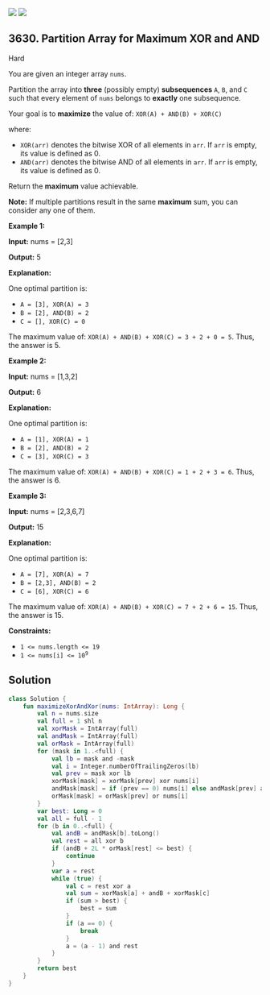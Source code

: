 [![](https://img.shields.io/github/stars/javadev/LeetCode-in-Kotlin?label=Stars&style=flat-square)](https://github.com/javadev/LeetCode-in-Kotlin)
[![](https://img.shields.io/github/forks/javadev/LeetCode-in-Kotlin?label=Fork%20me%20on%20GitHub%20&style=flat-square)](https://github.com/javadev/LeetCode-in-Kotlin/fork)

## 3630\. Partition Array for Maximum XOR and AND

Hard

You are given an integer array `nums`.

Partition the array into **three** (possibly empty) **subsequences** `A`, `B`, and `C` such that every element of `nums` belongs to **exactly** one subsequence.

Your goal is to **maximize** the value of: `XOR(A) + AND(B) + XOR(C)`

where:

*   `XOR(arr)` denotes the bitwise XOR of all elements in `arr`. If `arr` is empty, its value is defined as 0.
*   `AND(arr)` denotes the bitwise AND of all elements in `arr`. If `arr` is empty, its value is defined as 0.

Return the **maximum** value achievable.

**Note:** If multiple partitions result in the same **maximum** sum, you can consider any one of them.

**Example 1:**

**Input:** nums = [2,3]

**Output:** 5

**Explanation:**

One optimal partition is:

*   `A = [3], XOR(A) = 3`
*   `B = [2], AND(B) = 2`
*   `C = [], XOR(C) = 0`

The maximum value of: `XOR(A) + AND(B) + XOR(C) = 3 + 2 + 0 = 5`. Thus, the answer is 5.

**Example 2:**

**Input:** nums = [1,3,2]

**Output:** 6

**Explanation:**

One optimal partition is:

*   `A = [1], XOR(A) = 1`
*   `B = [2], AND(B) = 2`
*   `C = [3], XOR(C) = 3`

The maximum value of: `XOR(A) + AND(B) + XOR(C) = 1 + 2 + 3 = 6`. Thus, the answer is 6.

**Example 3:**

**Input:** nums = [2,3,6,7]

**Output:** 15

**Explanation:**

One optimal partition is:

*   `A = [7], XOR(A) = 7`
*   `B = [2,3], AND(B) = 2`
*   `C = [6], XOR(C) = 6`

The maximum value of: `XOR(A) + AND(B) + XOR(C) = 7 + 2 + 6 = 15`. Thus, the answer is 15.

**Constraints:**

*   `1 <= nums.length <= 19`
*   <code>1 <= nums[i] <= 10<sup>9</sup></code>

## Solution

```kotlin
class Solution {
    fun maximizeXorAndXor(nums: IntArray): Long {
        val n = nums.size
        val full = 1 shl n
        val xorMask = IntArray(full)
        val andMask = IntArray(full)
        val orMask = IntArray(full)
        for (mask in 1..<full) {
            val lb = mask and -mask
            val i = Integer.numberOfTrailingZeros(lb)
            val prev = mask xor lb
            xorMask[mask] = xorMask[prev] xor nums[i]
            andMask[mask] = if (prev == 0) nums[i] else andMask[prev] and nums[i]
            orMask[mask] = orMask[prev] or nums[i]
        }
        var best: Long = 0
        val all = full - 1
        for (b in 0..<full) {
            val andB = andMask[b].toLong()
            val rest = all xor b
            if (andB + 2L * orMask[rest] <= best) {
                continue
            }
            var a = rest
            while (true) {
                val c = rest xor a
                val sum = xorMask[a] + andB + xorMask[c]
                if (sum > best) {
                    best = sum
                }
                if (a == 0) {
                    break
                }
                a = (a - 1) and rest
            }
        }
        return best
    }
}
```